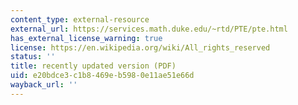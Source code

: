 ```yaml
---
content_type: external-resource
external_url: https://services.math.duke.edu/~rtd/PTE/pte.html
has_external_license_warning: true
license: https://en.wikipedia.org/wiki/All_rights_reserved
status: ''
title: recently updated version (PDF)
uid: e20bdce3-c1b8-469e-b598-0e11ae51e66d
wayback_url: ''
---
```

